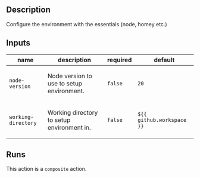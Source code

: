 <!-- action-docs-header source="action.yaml" -->

<!-- action-docs-header source="action.yaml" -->

<!-- action-docs-description source="action.yaml" -->
## Description

Configure the environment with the essentials (node, homey etc.)
<!-- action-docs-description source="action.yaml" -->

<!-- action-docs-inputs source="action.yaml" -->
## Inputs

| name | description | required | default |
| --- | --- | --- | --- |
| `node-version` | <p>Node version to use to setup environment.</p> | `false` | `20` |
| `working-directory` | <p>Working directory to setup environment in.</p> | `false` | `${{ github.workspace }}` |
<!-- action-docs-inputs source="action.yaml" -->

<!-- action-docs-outputs source="action.yaml" -->

<!-- action-docs-outputs source="action.yaml" -->

<!-- action-docs-runs source="action.yaml" -->
## Runs

This action is a `composite` action.
<!-- action-docs-runs source="action.yaml" -->
